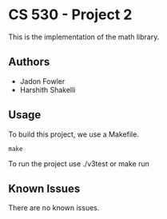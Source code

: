 # CS 530 - Project 2

This is the implementation of the math library.

## Authors

- Jadon Fowler
- Harshith Shakelli
 
## Usage

To build this project, we use a Makefile.
```
make
```

To run the project use ./v3test or make run

## Known Issues

There are no known issues.
